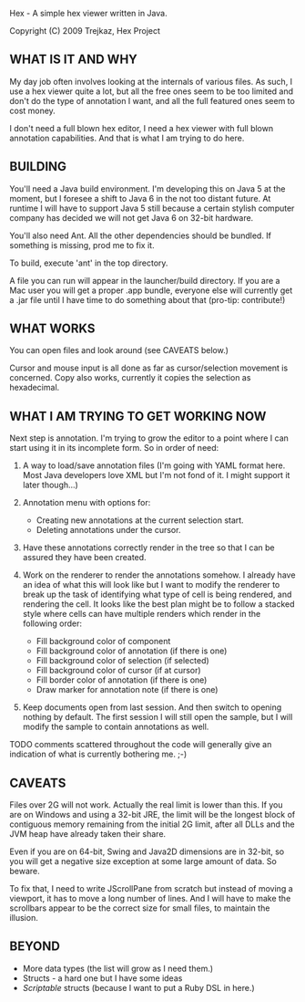 

Hex - A simple hex viewer written in Java.

Copyright (C) 2009  Trejkaz, Hex Project


WHAT IS IT AND WHY
------------------

My day job often involves looking at the internals of various files.
As such, I use a hex viewer quite a lot, but all the free ones seem to
be too limited and don't do the type of annotation I want, and all the
full featured ones seem to cost money.

I don't need a full blown hex editor, I need a hex viewer with full blown
annotation capabilities.  And that is what I am trying to do here.


BUILDING
--------

You'll need a Java build environment.  I'm developing this on Java 5 at
the moment, but I foresee a shift to Java 6 in the not too distant future.
At runtime I will have to support Java 5 still because a certain stylish
computer company has decided we will not get Java 6 on 32-bit hardware.

You'll also need Ant.  All the other dependencies should be bundled.
If something is missing, prod me to fix it.

To build, execute 'ant' in the top directory.

A file you can run will appear in the launcher/build directory.  If you
are a Mac user you will get a proper .app bundle, everyone else will
currently get a .jar file until I have time to do something about that
(pro-tip: contribute!)


WHAT WORKS
----------

You can open files and look around (see CAVEATS below.)

Cursor and mouse input is all done as far as cursor/selection movement
is concerned.  Copy also works, currently it copies the selection as
hexadecimal.


WHAT I AM TRYING TO GET WORKING NOW
-----------------------------------

Next step is annotation.  I'm trying to grow the editor to a point where
I can start using it in its incomplete form.  So in order of need:

1. A way to load/save annotation files (I'm going with YAML format here.
   Most Java developers love XML but I'm not fond of it.  I might support
   it later though...)

2. Annotation menu with options for:
    * Creating new annotations at the current selection start.
    * Deleting annotations under the cursor.

3. Have these annotations correctly render in the tree so that I can
   be assured they have been created.

4. Work on the renderer to render the annotations somehow.  I already
   have an idea of what this will look like but I want to modify the
   renderer to break up the task of identifying what type of cell is
   being rendered, and rendering the cell.  It looks like the best
   plan might be to follow a stacked style where cells can have
   multiple renders which render in the following order:

     - Fill background color of component
     - Fill background color of annotation (if there is one)
     - Fill background color of selection (if selected)
     - Fill background color of cursor (if at cursor)
     - Fill border color of annotation (if there is one)
     - Draw marker for annotation note (if there is one)

5. Keep documents open from last session.  And then switch to opening
   nothing by default.  The first session I will still open the sample,
   but I will modify the sample to contain annotations as well.

TODO comments scattered throughout the code will generally give an
indication of what is currently bothering me. ;-)


CAVEATS
-------

Files over 2G will not work.  Actually the real limit is lower than this.
If you are on Windows and using a 32-bit JRE, the limit will be the
longest block of contiguous memory remaining from the initial 2G limit,
after all DLLs and the JVM heap have already taken their share.

Even if you are on 64-bit, Swing and Java2D dimensions are in 32-bit, so
you will get a negative size exception at some large amount of data.
So beware.

To fix that, I need to write JScrollPane from scratch but instead of
moving a viewport, it has to move a long number of lines.  And I will
have to make the scrollbars appear to be the correct size for small files,
to maintain the illusion.


BEYOND
------

* More data types (the list will grow as I need them.)
* Structs - a hard one but I have some ideas
* *Scriptable* structs (because I want to put a Ruby DSL in here.)

